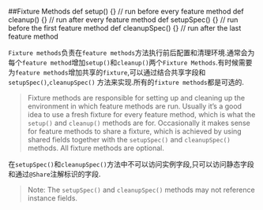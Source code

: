 
##Fixture Methods
	def setup() {}          // run before every feature method
	def cleanup() {}        // run after every feature method
	def setupSpec() {}     // run before the first feature method
	def cleanupSpec() {}   // run after the last feature method

`Fixture methods`负责在`feature methods`方法执行前后配置和清理环境.通常会为每个`feature method`增加`setup()`和`cleanup()`两个`Fixture Methods`.有时候需要为`feature methods`增加共享的`fixture`,可以通过结合共享字段和`setupSpec()`,`cleanupSpec()` 方法来实现.所有的`fixture methods`都是可选的.
>Fixture methods are responsible for setting up and cleaning up the environment in which feature methods are run. Usually it’s a good idea to use a fresh fixture for every feature method, which is what the `setup()` and `cleanup()` methods are for. Occasionally it makes sense for feature methods to share a fixture, which is achieved by using shared fields together with the `setupSpec()` and `cleanupSpec()` methods. All fixture methods are optional.

在`setupSpec()`和`cleanupSpec()`方法中不可以访问实例字段,只可以访问静态字段和通过`@Share`注解标识的字段.
>Note: The `setupSpec()` and `cleanupSpec()` methods may not reference instance fields.
